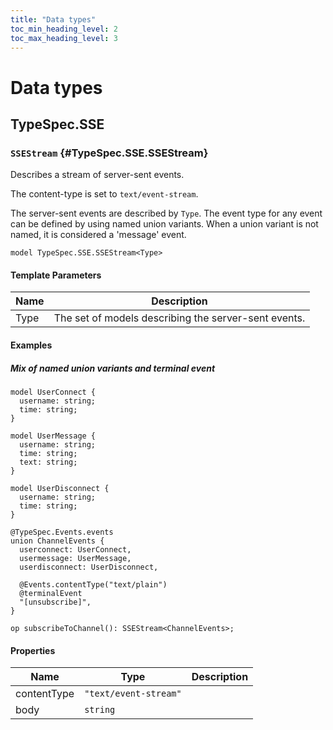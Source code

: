 ```yaml
---
title: "Data types"
toc_min_heading_level: 2
toc_max_heading_level: 3
---
```


# Data types

## TypeSpec.SSE

### `SSEStream` {#TypeSpec.SSE.SSEStream}

Describes a stream of server-sent events.

The content-type is set to `text/event-stream`.

The server-sent events are described by `Type`.
The event type for any event can be defined by using named union variants.
When a union variant is not named, it is considered a 'message' event.

```typespec
model TypeSpec.SSE.SSEStream<Type>
```

#### Template Parameters

| Name | Description                                          |
| ---- | ---------------------------------------------------- |
| Type | The set of models describing the server-sent events. |

#### Examples

##### Mix of named union variants and terminal event

```typespec
model UserConnect {
  username: string;
  time: string;
}

model UserMessage {
  username: string;
  time: string;
  text: string;
}

model UserDisconnect {
  username: string;
  time: string;
}

@TypeSpec.Events.events
union ChannelEvents {
  userconnect: UserConnect,
  usermessage: UserMessage,
  userdisconnect: UserDisconnect,

  @Events.contentType("text/plain")
  @terminalEvent
  "[unsubscribe]",
}

op subscribeToChannel(): SSEStream<ChannelEvents>;
```

#### Properties

| Name        | Type                  | Description |
| ----------- | --------------------- | ----------- |
| contentType | `"text/event-stream"` |             |
| body        | `string`              |             |
